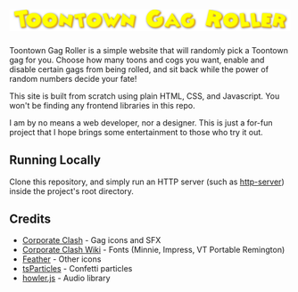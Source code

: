 # ![Toontown Gag Roller](/readme/title.png)

Toontown Gag Roller is a simple website that will randomly pick a Toontown gag for you. Choose how many toons and cogs you want, enable and disable certain gags from being rolled, and sit back while the power of random numbers decide your fate!

This site is built from scratch using plain HTML, CSS, and Javascript. You won't be finding any frontend libraries in this repo.

I am by no means a web developer, nor a designer. This is just a for-fun project that I hope brings some entertainment to those who try it out.

## Running Locally

Clone this repository, and simply run an HTTP server (such as [http-server](https://github.com/http-party/http-server)) inside the project's root directory.

## Credits

- [Corporate Clash](https://corporateclash.net/) - Gag icons and SFX
- [Corporate Clash Wiki](https://corporateclash.wiki.gg/) - Fonts (Minnie, Impress, VT Portable Remington)
- [Feather](https://feathericons.com/) - Other icons
- [tsParticles](https://particles.js.org/) - Confetti particles
- [howler.js](https://howlerjs.com/) - Audio library
